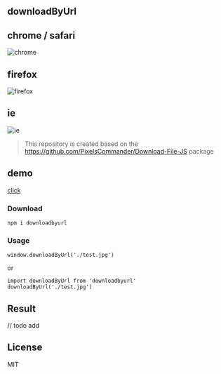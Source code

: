 ## downloadByUrl


## chrome / safari
![chrome](https://grewer.github.io/dataSave/downloadPlugin/chrome.gif)

## firefox
![firefox](https://grewer.github.io/dataSave/downloadPlugin/firefox.gif)

## ie
![ie](https://grewer.github.io/dataSave/downloadPlugin/firefox.gif)


> This repository is created based on the https://github.com/PixelsCommander/Download-File-JS package


## demo
[click](https://grewer.github.io/downloadByUrl/example/)

### Download

```
npm i downloadbyurl
```

### Usage

```
window.downloadByUrl('./test.jpg')
```

or

```
import downloadByUrl from 'downloadbyurl'
downloadByUrl('./test.jpg')
```


## Result
// todo add 

## License  
MIT
